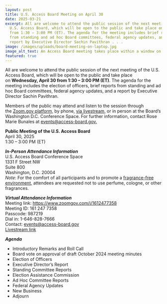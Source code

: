 ```yaml
---
layout: post
title: U.S. Access Board Meeting on April 30
date: 2025-03-21
excerpt: All are welcome to attend the public session of the next meeting of the
  U.S. Access Board, which will be open to the public and take place on April 30
  from 1:30 – 3:00 PM (ET). The agenda for the meeting includes brief reports
  from standing and ad hoc Board committees, federal agency updates, and a
  report by Executive Director Sachin Pavithran . . .
image: /images/uploads/board-meeting-on-laptop.jpg
image_alt_text: An Access Board meeting takes place within a window on the screen of a laptop.
featured: true
---
```

All are welcome to attend the public session of the next meeting of the U.S. Access Board, which will be open to the public and take place on **Wednesday, April 30 from 1:30 – 3:00 PM (ET)**. The agenda for the meeting includes the election of officers, brief reports from standing and ad hoc Board committees, federal agency updates, and a report by Executive Director Sachin Pavithran.

Members of the public may attend and listen to the session through the [Zoom.gov platform,](https://www.zoomgov.com/j/1612477358 "external link") by phone, [via livestream](https://www.youtube.com/live/OVOau4Z9BGU?si=9n6DHJ8fJYRNCc3i), or in person at the Board’s Washington D.C. Conference Space. For further information, contact Rose Marie Bunales at [events@access-board.gov.](mailto:events@access-board.gov) 

**Public Meeting of the U.S. Access Board**  \
April 30, 2025 \
1:30 – 3:00 PM (ET) 

***In-Person Attendance Information***\
U.S. Access Board Conference Space\
1331 F Street NW \
Suite 800 \
Washington, D.C. 20004\
*Note*: For the comfort of all participants and to promote a [fragrance-free environment](https://www.access-board.gov/about/policy/ffe.html), attendees are requested not to use perfume, cologne, or other fragrances.

***Virtual Attendance Information*** \
Meeting link: <https://www.zoomgov.com/j/1612477358>\
Meeting ID: 161 247 7358\
Passcode: 987219\
Dial in: 1-646-828-7666  \
Contact: [events@access-board.gov](mailto:events@access-board.gov)\
[Livestream link](https://www.youtube.com/live/OVOau4Z9BGU?si=9n6DHJ8fJYRNCc3i)

***Agenda***

* Introductory Remarks and Roll Call
* Board vote on approval of draft October 2024 meeting minutes
* Election of Officers
* Executive Director’s Report
* Standing Committee Reports
* Election Assistance Commission
* Ad Hoc Committee Reports
* Federal Agency Updates
* New Business
* Adjourn
